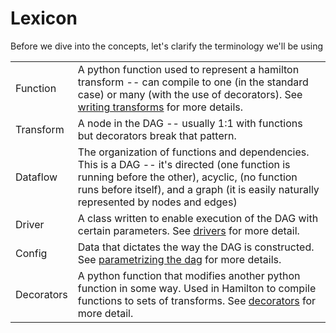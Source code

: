 # Lexicon

Before we dive into the concepts, let's clarify the terminology we'll be using

|            |                                                                                                                                                                                                                                           |
| ---------- | ----------------------------------------------------------------------------------------------------------------------------------------------------------------------------------------------------------------------------------------- |
| Function   | A python function used to represent a hamilton transform -- can compile to one (in the standard case) or many (with the use of decorators). See [writing transforms](writing-transforms.md) for more details.                             |
| Transform  | A node in the DAG -- usually 1:1 with functions but decorators break that pattern.                                                                                                                                                        |
| Dataflow   | The organization of functions and dependencies. This is a DAG -- it's directed (one function is running before the other), acyclic, (no function runs before itself), and a graph (it is easily naturally represented by nodes and edges) |
| Driver     | A class written to enable execution of the DAG with certain parameters. See [drivers](drivers.md) for more detail.                                                                                                                        |
| Config     | Data that dictates the way the DAG is constructed. See [parametrizing the dag](parametrizing-the-dag.md) for more details.                                                                                                                |
| Decorators | A python function that modifies another python function in some way. Used in Hamilton to compile functions to sets of transforms. See [decorators](decorators.md) for more detail.                                                        |
